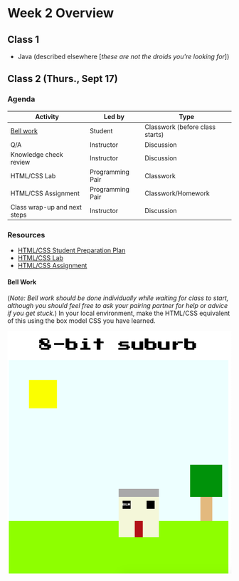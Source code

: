 # Week 2 Overview
## Class 1
- Java (described elsewhere [_these are not the droids you're looking for_])

## Class 2 (Thurs., Sept 17)
### Agenda
| Activity | Led by | Type|
| ------------- | ------------- | ------------- |
| [Bell work](#bellwork) | Student | Classwork (before class starts) |
| Q/A | Instructor | Discussion |
| Knowledge check review | Instructor | Discussion |
| HTML/CSS Lab | Programming Pair | Classwork |
| HTML/CSS Assignment | Programming Pair | Classwork/Homework |
| Class wrap-up and next steps | Instructor | Discussion |

### Resources
- [HTML/CSS Student Preparation Plan](html-css-prep-plan.md)
- [HTML/CSS Lab](html-css-lab.md)
- [HTML/CSS Assignment](html-css-assignment.md)


#### <a name="bellwork"></a>Bell Work
(_Note: Bell work should be done individually while waiting for class to start, although you should feel free to ask your pairing partner for help or advice if you get stuck._)
In your local environment, make the HTML/CSS equivalent of this using the box model CSS you have learned.

![8-bit suburb screenshot](wk02-bell-work-8-bit-suburb.png)


